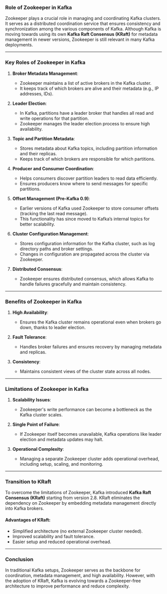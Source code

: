 ### **Role of Zookeeper in Kafka**

Zookeeper plays a crucial role in managing and coordinating Kafka clusters. It serves as a distributed coordination service that ensures consistency and synchronization among the various components of Kafka. Although Kafka is moving towards using its own **Kafka Raft Consensus (KRaft)** for metadata management in newer versions, Zookeeper is still relevant in many Kafka deployments.

---

### **Key Roles of Zookeeper in Kafka**

1. **Broker Metadata Management**:
   - Zookeeper maintains a list of active brokers in the Kafka cluster.
   - It keeps track of which brokers are alive and their metadata (e.g., IP addresses, IDs).

2. **Leader Election**:
   - In Kafka, partitions have a leader broker that handles all read and write operations for that partition.
   - Zookeeper manages the leader election process to ensure high availability.

3. **Topic and Partition Metadata**:
   - Stores metadata about Kafka topics, including partition information and their replicas.
   - Keeps track of which brokers are responsible for which partitions.

4. **Producer and Consumer Coordination**:
   - Helps consumers discover partition leaders to read data efficiently.
   - Ensures producers know where to send messages for specific partitions.

5. **Offset Management (Pre-Kafka 0.9)**:
   - Earlier versions of Kafka used Zookeeper to store consumer offsets (tracking the last read message).  
   - This functionality has since moved to Kafka’s internal topics for better scalability.

6. **Cluster Configuration Management**:
   - Stores configuration information for the Kafka cluster, such as log directory paths and broker settings.
   - Changes in configuration are propagated across the cluster via Zookeeper.

7. **Distributed Consensus**:
   - Zookeeper ensures distributed consensus, which allows Kafka to handle failures gracefully and maintain consistency.

---

### **Benefits of Zookeeper in Kafka**

1. **High Availability**:
   - Ensures the Kafka cluster remains operational even when brokers go down, thanks to leader election.

2. **Fault Tolerance**:
   - Handles broker failures and ensures recovery by managing metadata and replicas.

3. **Consistency**:
   - Maintains consistent views of the cluster state across all nodes.

---

### **Limitations of Zookeeper in Kafka**

1. **Scalability Issues**:
   - Zookeeper's write performance can become a bottleneck as the Kafka cluster scales.

2. **Single Point of Failure**:
   - If Zookeeper itself becomes unavailable, Kafka operations like leader election and metadata updates may halt.

3. **Operational Complexity**:
   - Managing a separate Zookeeper cluster adds operational overhead, including setup, scaling, and monitoring.

---

### **Transition to KRaft**

To overcome the limitations of Zookeeper, Kafka introduced **Kafka Raft Consensus (KRaft)** starting from version 2.8. KRaft eliminates the dependency on Zookeeper by embedding metadata management directly into Kafka brokers. 

#### **Advantages of KRaft:**
- Simplified architecture (no external Zookeeper cluster needed).
- Improved scalability and fault tolerance.
- Easier setup and reduced operational overhead.

---

### **Conclusion**

In traditional Kafka setups, Zookeeper serves as the backbone for coordination, metadata management, and high availability. However, with the adoption of KRaft, Kafka is evolving towards a Zookeeper-free architecture to improve performance and reduce complexity.
